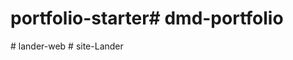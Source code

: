 # portfolio-starter#   d m d - p o r t f o l i o  
 #   l a n d e r - w e b  
 #   s i t e - L a n d e r  
 